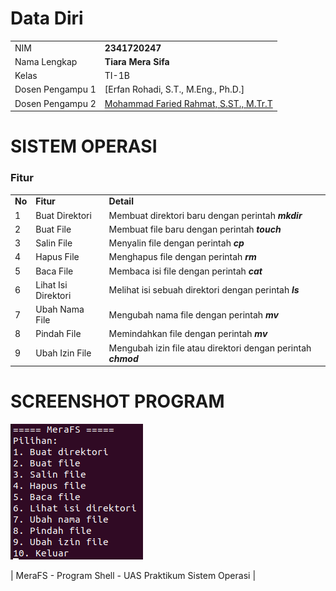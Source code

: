 # Data Diri

|  |  |
|--|--|
| NIM | **2341720247** |
| Nama Lengkap | **Tiara Mera Sifa** |
| Kelas | TI-1B |
| Dosen Pengampu 1| [Erfan Rohadi, S.T., M.Eng., Ph.D.] |
| Dosen Pengampu 2| [Mohammad Faried Rahmat, S.ST., M.Tr.T](https://github.com/mrhmt80) |

# SISTEM OPERASI
### Fitur 
|  |  |  |
|--|--|--|
|**No**| **Fitur** | **Detail** |
| 1 | Buat Direktori | Membuat direktori baru dengan perintah ***mkdir*** |
| 2 | Buat File | Membuat file baru dengan perintah ***touch*** |
| 3 | Salin File | Menyalin file dengan perintah ***cp*** |
| 4 | Hapus File | Menghapus file dengan perintah ***rm*** |
| 5 | Baca File | Membaca isi file dengan perintah ***cat*** |
| 6 | Lihat Isi Direktori | Melihat isi sebuah direktori dengan perintah ***ls*** |
| 7 | Ubah Nama File | Mengubah nama file dengan perintah ***mv*** |
| 8 | Pindah File | Memindahkan file dengan perintah ***mv*** |
| 9 | Ubah Izin File | Mengubah izin file atau direktori dengan perintah ***chmod*** |


# SCREENSHOT PROGRAM
![alt text](image.png)

| MeraFS - Program Shell - UAS Praktikum Sistem Operasi |